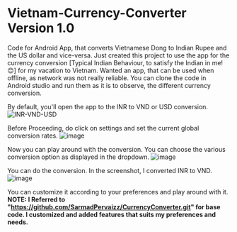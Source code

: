 # Vietnam-Currency-Converter Version 1.0
Code for Android App, that converts Vietnamese Dong to Indian Rupee and the US dollar and vice-versa.
Just created this project to use the app for the currency conversion [Typical Indian Behaviour, to satisfy the Indian in me! 😊] for my vacation to Vietnam. Wanted an app, that can be used when offline, as network was not really reliable. 
You can clone the code in Android studio and run them as it is to observe, the different currency conversion.

By default, you'll open the app to the INR to VND or USD conversion.
![INR-VND-USD](https://github.com/Janemils/Vietnam-Currency-Converter/assets/143650941/efad765e-f3f4-43f2-980a-f7add6aa4835)

Before Proceeding, do click on settings and set the current global conversion rates.
![image](https://github.com/Janemils/Vietnam-Currency-Converter/assets/143650941/2095d33f-895c-40c5-97d3-c8c1981dcde1)
 
Now you can play around with the conversion. You can choose the various conversion option as displayed in the dropdown.
![image](https://github.com/Janemils/Vietnam-Currency-Converter/assets/143650941/eb0dd260-863b-40d0-bcf3-24302c4f5f87)

You can do the conversion. In the screenshot, I converted INR to VND.
![image](https://github.com/Janemils/Vietnam-Currency-Converter/assets/143650941/6b7bef02-0fce-4007-aaf7-6674aad4cc46)

You can customize it according to your preferences and play around with it.
**NOTE: I Referred to "https://github.com/SarmadPervaizz/CurrencyConverter.git" for base code. I customized and added features that suits my preferences and needs.**
